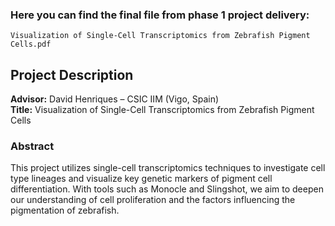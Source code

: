 ### Here you can find the final file from phase 1 project delivery:

`Visualization of Single-Cell Transcriptomics from Zebrafish Pigment Cells.pdf` 

## Project Description

**Advisor:** David Henriques – CSIC IIM (Vigo, Spain)  
**Title:** Visualization of Single-Cell Transcriptomics from Zebrafish Pigment Cells

### Abstract
This project utilizes single-cell transcriptomics techniques to investigate cell type lineages and visualize key genetic markers of pigment cell differentiation. With tools such as Monocle and Slingshot, we aim to deepen our understanding of cell proliferation and the factors influencing the pigmentation of zebrafish.
